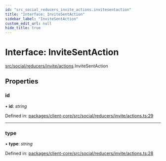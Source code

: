 ```yaml
---
id: "src_social_reducers_invite_actions.invitesentaction"
title: "Interface: InviteSentAction"
sidebar_label: "InviteSentAction"
custom_edit_url: null
hide_title: true
---
```


# Interface: InviteSentAction

[src/social/reducers/invite/actions](../modules/src_social_reducers_invite_actions.md).InviteSentAction

## Properties

### id

• **id**: *string*

Defined in: [packages/client-core/src/social/reducers/invite/actions.ts:29](https://github.com/xr3ngine/xr3ngine/blob/673ad6a5f/packages/client-core/src/social/reducers/invite/actions.ts#L29)

___

### type

• **type**: *string*

Defined in: [packages/client-core/src/social/reducers/invite/actions.ts:28](https://github.com/xr3ngine/xr3ngine/blob/673ad6a5f/packages/client-core/src/social/reducers/invite/actions.ts#L28)
